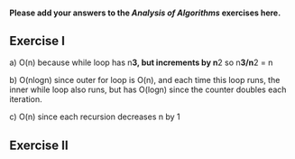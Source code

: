 #### Please add your answers to the ***Analysis of  Algorithms*** exercises here.

## Exercise I

a) O(n) because while loop has n**3, but increments by n**2 so n**3/n**2 = n


b) O(nlogn) since outer for loop is O(n), and each time this loop runs, the inner while loop
also runs, but has O(logn) since the counter doubles each iteration.


c) O(n) since each recursion decreases n by 1

## Exercise II



